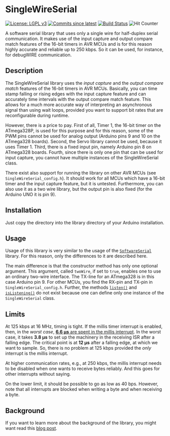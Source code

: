 # SingleWireSerial

[![License: LGPL v3](https://img.shields.io/badge/License-LGPLv3-blue.svg)](https://www.gnu.org/licenses/lgpl-3.0)
[![Commits since latest](https://img.shields.io/github/commits-since/felias-fogg/SingleWireSerial/latest)](https://github.com/felias-fogg/SingleWireSerial/commits/master)
[![Build Status](https://github.com/felias-fogg/SingleWireSerial/workflows/LibraryBuild/badge.svg)](https://github.com/felias-fogg/SingleWireSerial/actions)
![Hit Counter](https://visitor-badge.laobi.icu/badge?page_id=felias-fogg_SingleWireSerial)


A software serial library that uses only a single wire for half-duplex serial communication. It makes use of the input capture and output compare match features of the 16-bit timers in AVR MCUs and is for this reason highly accurate and reliable up to 250 kbps. So it can be used, for instance, for debugWIRE communication.



## Description

The SingleWireSerial library uses the *input capture* and the *output compare match* features of the 16-bit timers in AVR MCUs. Basically, you can time stamp falling or rising edges with the input capture feature and can accurately time intervals with the output compare match feature. This allows for a much more accurate way of interpreting an asynchronous signal than using wait loops, provided you want to support bit rates that are reconfigurable during runtime.

However, there is a price to pay. First of all, Timer 1, the 16-bit timer on the ATmega328P, is used for this purpose and for this reason, some of the PWM pins cannot be used for analog output (Arduino pins 9 and 10 on the ATmega328 boards). Second, the Servo library cannot be used, because it uses Timer 1. Third, there is a fixed input pin, namely Arduino pin 8 on ATmega328 boards. Fourth, since there is only one pin that can be used for input capture, you cannot have multiple instances of the SingleWireSerial class. 

There exist also support for running the library on other AVR MCUs (see `SingleWireSerial_config.h`). It should work for all MCUs which have a 16-bit timer and the input capture feature, but it is untested. Furthermore, you can also use it as a two wire library, but the output pin is also fixed (for the Arduino UNO it is pin 9).

## Installation

Just copy the directory into the library directory of your Arduino installation.

## Usage

Usage of this library is very similar to the usage of the [`SoftwareSerial`](https://www.arduino.cc/en/Reference/softwareSerial) library. For this reason, only the differences to it are described here.

The main difference is that the constructor method has only one optional argument. This argument, called `twoWire`, if set to `true`, enables one to use an ordinary two-wire interface. The TX-line for an ATmega328 is in this case Arduino pin 9. For other MCUs, you find the RX-pin and TX-pin in `SingleWireSerial_config.h`. Further, the methods [`listen()`](https://www.arduino.cc/en/Reference/SoftwareSerialListen) and [`isListening()`](https://www.arduino.cc/en/Reference/SoftwareSerialIsListening) do not exist because one can define only one instance of the `SingleWireSerial` class.

## Limits

At 125 kbps at 16 MHz, timing is tight. If the millis timer interrupt is enabled, then, in the *worst case*, [**6.6 µs** are spent in the millis interrupt](https://hinterm-ziel.de/index.php/2021/10/20/timing-the-timekeeper/). In the worst case, it takes **3.8 µs** to set up the machinery in the receiving ISR after a falling edge. The critical point is at **12 µs** after a falling edge, at which we want to sample. So, there is no problem at 125 kbps provided the *only* interrupt is the millis interrupt.

At higher communication rates, e.g., at 250 kbps, the millis interrupt needs to be disabled when one wants to receive bytes reliably. And this goes for other interrupts without saying.

On the lower limit, it should be possible to go as low as 40 bps. However, note that all interrupts are blocked when writing a byte and when receiving a byte.

## Background

If you want to learn more about the background of the library, you might want read this [blog post](https://hinterm-ziel.de/index.php/2021/10/30/one-line-only/).
